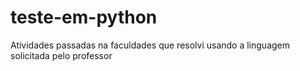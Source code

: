 # teste-em-python

Atividades passadas na faculdades que resolvi usando a linguagem solicitada pelo professor
